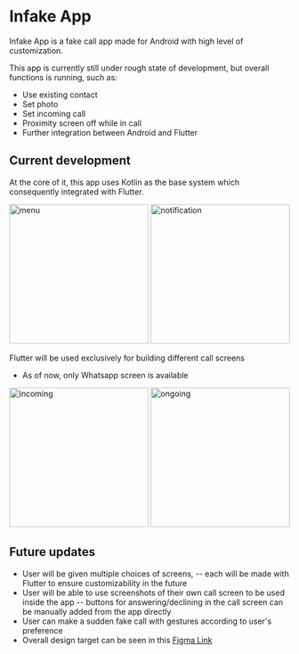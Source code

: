 Infake App
==========

Infake App is a fake call app made for Android with high level of customization. 

This app is currently still under rough state of development, but overall functions is running, such as:
- Use existing contact
- Set photo
- Set incoming call
- Proximity screen off while in call
- Further integration between Android and Flutter

Current development
-------------------

At the core of it, this app uses Kotlin as the base system which consequently integrated with Flutter.

<p>
  <img src="https://i.imgur.com/9Eyqsh9.png" width="250" title="menu">
  <img src="https://i.imgur.com/YNYUakj.png" width="250" title="notification">
</p>

Flutter will be used exclusively for building different call screens
- As of now, only Whatsapp screen is available 

<p>
  <img src="https://i.imgur.com/xRxgMwq.png" width="250" title="incoming">
  <img src="https://i.imgur.com/F57MuiD.png" width="250" title="ongoing">
</p>

Future updates
--------------

- User will be given multiple choices of screens, 
-- each will be made with Flutter to ensure customizability in the future
- User will be able to use screenshots of their own call screen to be used inside the app 
-- buttons for answering/declining in the call screen can be manually added from the app directly
- User can make a sudden fake call with gestures according to user's preference
- Overall design target can be seen in this <a href="https://www.figma.com/file/o2WR1Dt5tHRrbrPHcxSLwX/Infake-Design?node-id=0%3A1">Figma Link</a>
